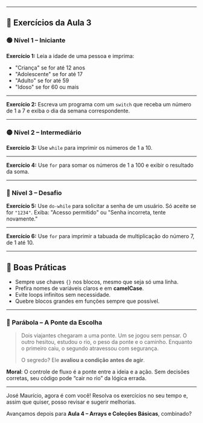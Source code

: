 
---

## 🧪 Exercícios da Aula 3

### 🟢 Nível 1 – Iniciante

**Exercício 1:**
Leia a idade de uma pessoa e imprima:

* "Criança" se for até 12 anos
* "Adolescente" se for até 17
* "Adulto" se for até 59
* "Idoso" se for 60 ou mais

---

**Exercício 2:**
Escreva um programa com um `switch` que receba um número de 1 a 7 e exiba o dia da semana correspondente.

---

### 🟡 Nível 2 – Intermediário

**Exercício 3:**
Use `while` para imprimir os números de 1 a 10.

---

**Exercício 4:**
Use `for` para somar os números de 1 a 100 e exibir o resultado da soma.

---

### 🔴 Nível 3 – Desafio

**Exercício 5:**
Use `do-while` para solicitar a senha de um usuário. Só aceite se for `"1234"`.
Exiba: "Acesso permitido" ou "Senha incorreta, tente novamente."

---

**Exercício 6:**
Use `for` para imprimir a tabuada de multiplicação do número 7, de 1 até 10.

---

## 🧠 Boas Práticas

* Sempre use chaves `{}` nos blocos, mesmo que seja só uma linha.
* Prefira nomes de variáveis claros e em **camelCase**.
* Evite loops infinitos sem necessidade.
* Quebre blocos grandes em funções sempre que possível.

---

### 📖 Parábola – A Ponte da Escolha

> Dois viajantes chegaram a uma ponte. Um se jogou sem pensar. O outro hesitou, estudou o rio, o peso da ponte e o
> caminho. Enquanto o primeiro caiu, o segundo atravessou com segurança.
>
> O segredo? Ele **avaliou a condição antes de agir**.

**Moral**: O controle de fluxo é a ponte entre a ideia e a ação. Sem decisões corretas, seu código pode “cair no rio” da
lógica errada.

---

José Maurício, agora é com você!
Resolva os exercícios no seu tempo e, assim que quiser, posso revisar e sugerir melhorias.

Avançamos depois para **Aula 4 – Arrays e Coleções Básicas**, combinado?
